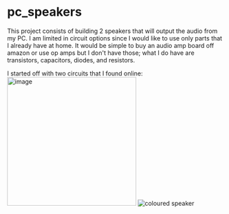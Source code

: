 # pc_speakers

This project consists of building 2 speakers that will output the audio from my PC. I am limited in circuit options since I would like to use only parts that I already have at home. It would be simple to buy an audio amp board off amazon or use op amps but I don't have those; what I do have are transistors, capacitors, diodes, and resistors. 

I started off with two circuits that I found online:
<img height="300" alt="image" src="https://github.com/patron02/pc_speakers/assets/69320369/a8e7eec6-bb4c-415e-a268-96df13e557f5">
![coloured speaker](https://github.com/patron02/pc_speakers/assets/69320369/a808d26c-09ab-4580-a93c-b49b6fdaea58)



